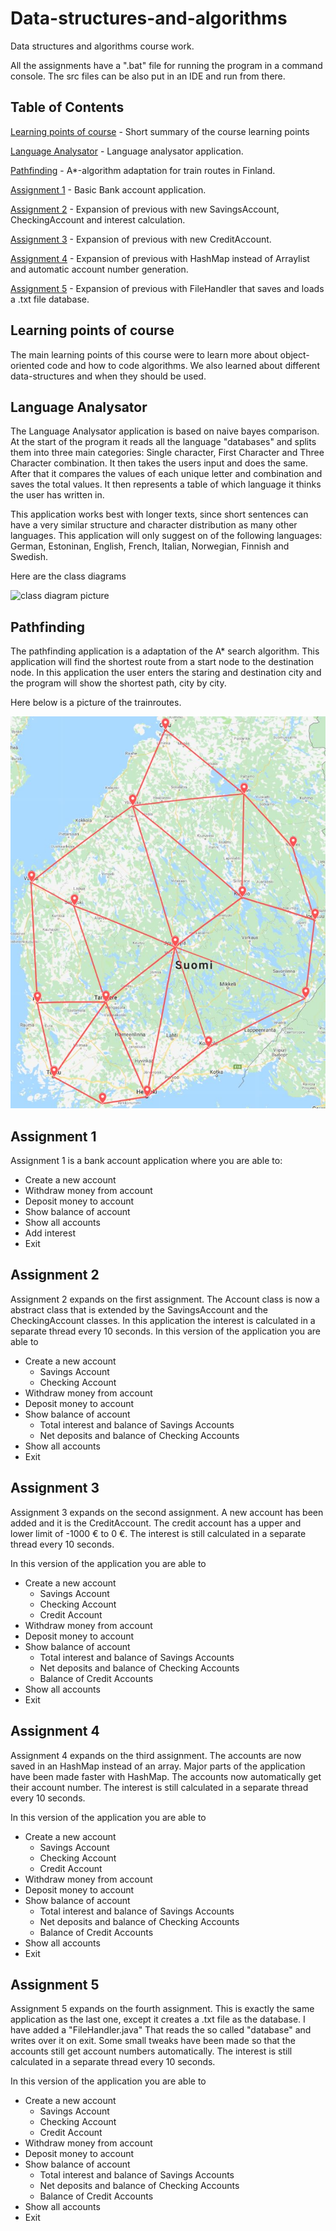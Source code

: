 # Data-structures-and-algorithms

Data structures and algorithms course work. 

All the assignments have a ".bat" file for running the program in a command console. The src files can be also put in an IDE and run from there.

## Table of Contents

[Learning points of course](#learning-points-of-course) - Short summary of the course learning points

[Language Analysator](#language-analysator) - Language analysator application.

[Pathfinding](#pathfinding) - A*-algorithm adaptation for train routes in Finland.

[Assignment 1](#assignment-1) - Basic Bank account application.

[Assignment 2](#assignment-2) - Expansion of previous with new SavingsAccount, CheckingAccount and interest calculation.

[Assignment 3](#assignment-3) - Expansion of previous with new CreditAccount.

[Assignment 4](#assignment-4) - Expansion of previous with HashMap instead of Arraylist and automatic account number generation.

[Assignment 5](#assignment-5) - Expansion of previous with FileHandler that saves and loads a .txt file database.


## Learning points of course

The main learning points of this course were to learn more about object-oriented code and how to code algorithms. We also learned about different data-structures and when they should be used.

## Language Analysator

The Language Analysator application is based on naive bayes comparison. At the start of the program it reads all the language "databases" and splits them into three main categories: Single character, First Character and Three Character combination. It then takes the users input and does the same. After that it compares the values of each unique letter and combination and saves the total values. It then represents a table of which language it thinks the user has written in. 

This application works best with longer texts, since short sentences can have a very similar structure and character distribution as many other languages. This application will only suggest on of the following languages: German, Estoninan, English, French, Italian, Norwegian, Finnish and Swedish.

Here are the class diagrams

![class diagram picture](https://github.com/harjunpnik/Data-structures-and-algorithms/blob/master/LanguageAnalysator/ClassDiagram.JPG)

## Pathfinding

The pathfinding application is a adaptation of the A* search algorithm. This application will find the shortest route from a start node to the destination node. In this application the user enters the staring and destination city and the program will show the shortest path, city by city. 

Here below is a picture of the trainroutes.

![train map picture](https://github.com/harjunpnik/Data-structures-and-algorithms/blob/master/Pathfinding/map.JPG)

## Assignment 1
Assignment 1 is a bank account application where you are able to:

* Create a new account
* Withdraw money from account
* Deposit money to account
* Show balance of account
* Show all accounts
* Add interest
* Exit

## Assignment 2
Assignment 2 expands on the first assignment. The Account class is now a abstract class that is extended by the SavingsAccount and the CheckingAccount classes. In this application the interest is calculated in a separate thread every 10 seconds. In this version of the application you are able to 

* Create a new account
  * Savings Account 
  * Checking Account
* Withdraw money from account
* Deposit money to account
* Show balance of account
  * Total interest and balance of Savings Accounts
  * Net deposits and balance of Checking Accounts
* Show all accounts
* Exit

## Assignment 3

Assignment 3 expands on the second assignment. A new account has been added and it is the CreditAccount. The credit account has a upper and lower limit of -1000 € to 0 €. The interest is still calculated in a separate thread every 10 seconds.

In this version of the application you are able to 

* Create a new account
  * Savings Account 
  * Checking Account
  * Credit Account
* Withdraw money from account
* Deposit money to account
* Show balance of account
  * Total interest and balance of Savings Accounts
  * Net deposits and balance of Checking Accounts
  * Balance of Credit Accounts
* Show all accounts
* Exit

## Assignment 4

Assignment 4 expands on the third assignment. The accounts are now saved in an HashMap instead of an array. Major parts of the application have been made faster with HashMap. The accounts now automatically get their account number. The interest is still calculated in a separate thread every 10 seconds.

In this version of the application you are able to 

* Create a new account
  * Savings Account 
  * Checking Account
  * Credit Account
* Withdraw money from account
* Deposit money to account
* Show balance of account
  * Total interest and balance of Savings Accounts
  * Net deposits and balance of Checking Accounts
  * Balance of Credit Accounts
* Show all accounts
* Exit

## Assignment 5

Assignment 5 expands on the fourth assignment. This is exactly the same application as the last one, except it creates a .txt file as the database. I have added a "FileHandler.java" That reads the so called "database" and writes over it on exit. Some small tweaks have been made so that the accounts still get account numbers automatically. The interest is still calculated in a separate thread every 10 seconds.

In this version of the application you are able to 

* Create a new account
  * Savings Account 
  * Checking Account
  * Credit Account
* Withdraw money from account
* Deposit money to account
* Show balance of account
  * Total interest and balance of Savings Accounts
  * Net deposits and balance of Checking Accounts
  * Balance of Credit Accounts
* Show all accounts
* Exit